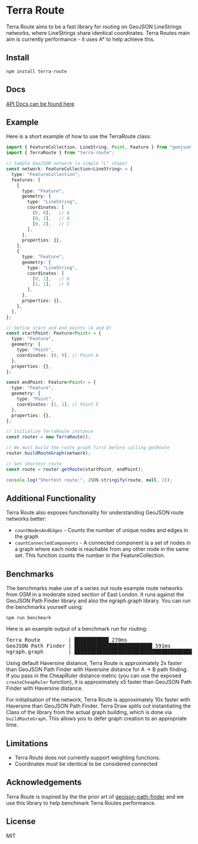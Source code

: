 # Terra Route

Terra Route aims to be a fast library for routing on GeoJSON LineStrings networks, where LineStrings share identical coordinates. Terra Routes main aim is currently performance - it uses A* to help achieve this.

## Install

```
npm install terra-route
```

## Docs 

[API Docs can be found here](https://jameslmilner.github.io/terra-route/)

## Example

Here is a short example of how to use the TerraRoute class:

```typescript
import { FeatureCollection, LineString, Point, Feature } from "geojson";
import { TerraRoute } from "terra-route"; 

// Sample GeoJSON network (a simple "L" shape)
const network: FeatureCollection<LineString> = {
  type: "FeatureCollection",
  features: [
    {
      type: "Feature",
      geometry: {
        type: "LineString",
        coordinates: [
          [0, 0],   // A
          [0, 1],   // B
          [0, 2],   // C
        ],
      },
      properties: {},
    },
    {
      type: "Feature",
      geometry: {
        type: "LineString",
        coordinates: [
          [0, 1],   // B
          [1, 1],   // D
        ],
      },
      properties: {},
    },
  ],
};

// Define start and end points (A and D)
const startPoint: Feature<Point> = {
  type: "Feature",
  geometry: {
    type: "Point",
    coordinates: [0, 0], // Point A
  },
  properties: {},
};

const endPoint: Feature<Point> = {
  type: "Feature",
  geometry: {
    type: "Point",
    coordinates: [1, 1], // Point D
  },
  properties: {},
};

// Initialize TerraRoute instance
const router = new TerraRoute();

// We must build the route graph first before calling getRoute
router.buildRouteGraph(network);

// Get shortest route
const route = router.getRoute(startPoint, endPoint);

console.log("Shortest route:", JSON.stringify(route, null, 2));
```

## Additional Functionality

Terra Route also exposes functionality for understanding GeoJSON route networks better:

- `countNodesAndEdges` - Counts the number of unique nodes and edges in the graph
- `countConnectedComponents` - A connected component is a set of nodes in a graph where each node is reachable from any other node in the same set. This function counts the number in the FeatureCollection.

## Benchmarks

The benchmarks make use of a series out route example route networks from OSM in a moderate sized section of East London. It runs against the GeoJSON Path Finder library and also the ngraph.graph library. You can run the benchmarks yourself using:

```
npm run benchmark
```

Here is an example output of a benchmark run for routing:

<pre>
Terra Route         | ███████████ 270ms
GeoJSON Path Finder | █████████████████████████ 591ms
ngraph.graph        | ██████████████████████████████████████████████████ 1177ms
</pre>

Using default Haversine distance, Terra Route is approximately 2x faster than GeoJSON Path Finder with Haversine distance for A -> B path finding. If you pass in the CheapRuler distance metric (you can use the exposed `createCheapRuler` function), it is approximately x5 faster than GeoJSON Path Finder with Haversine distance. 

For initialisation of the network, Terra Route is approximately 10x faster with Haversine than GeoJSON Path Finder. Terra Draw splits out instantiating the Class of the library from the actual graph building, which is done via `buildRouteGraph`. This allows you to defer graph creation to an appropriate time.

## Limitations

- Terra Route does not currently support weighting functions.
- Coordinates must be identical to be considered connected

## Acknowledgements

Terra Route is inspired by the the prior art of [geojson-path-finder](https://github.com/perliedman/geojson-path-finder/) and we use this library to help benchmark Terra Routes performance. 

## License

MIT